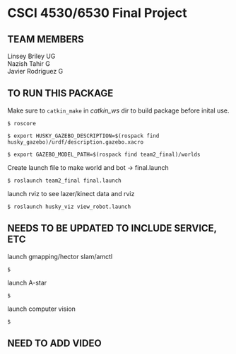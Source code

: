 # CSCI 4530/6530 Final Project

## TEAM MEMBERS
Linsey Briley    UG
<br>
Nazish Tahir     G
<br>
Javier Rodriguez G
<br>


## TO RUN THIS PACKAGE

Make sure to ```catkin_make``` in *catkin_ws* dir to build package before inital use.
```
$ roscore

$ export HUSKY_GAZEBO_DESCRIPTION=$(rospack find husky_gazebo)/urdf/description.gazebo.xacro

$ export GAZEBO_MODEL_PATH=$(rospack find team2_final)/worlds
```

  Create launch file to make world and bot → final.launch
<br>
```
$ roslaunch team2_final final.launch
```

  launch rviz to see lazer/kinect data and rviz
<br>
```
$ roslaunch husky_viz view_robot.launch
```


## NEEDS TO BE UPDATED TO INCLUDE SERVICE, ETC

  launch gmapping/hector slam/amctl
<br>
```
$
```

  launch A-star
<br>
```
$
```
  launch computer vision
<br>
```
$
```



## NEED TO ADD VIDEO
